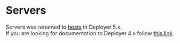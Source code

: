 # Servers

Servers was renamed to [hosts](hosts.md) in Deployer 5.x.  
If you are looking for documentation to Deployer 4.x follow [this link](https://github.com/deployphp/docs/tree/4.x).
